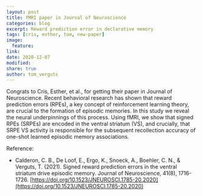 ```yaml
---
layout: post
title: fMRI paper in Journal of Neuroscience
categories: blog
excerpt: Reward prediction error in declarative memory
tags: [cris, esther, tom, new-paper]
image:
  feature:
link:
date: 2020-12-07
modified:
share: true
author: tom_verguts
---
```


Congrats to Cris, Esther, et al., for getting their paper in Journal of Neuroscience. Recent behavioral research has shown that reward prediction errors (RPEs), a key concept of reinforcement learning theory, are crucial to the formation of episodic memories. In this study we reveal the neural underpinnings of this process. Using fMRI, we show that signed RPEs (SRPEs) are encoded in the ventral striatum (VS), and crucially, that SRPE VS activity is responsible for the subsequent recollection accuracy of one-shot learned episodic memory associations. 

Reference:
- Calderon, C. B., De Loof, E., Ergo, K., Snoeck, A., Boehler, C. N., & Verguts, T. (2021). Signed reward prediction errors in the ventral striatum drive episodic memory. Journal of Neuroscience, 41(8), 1716-1726. [https://doi.org/10.1523/JNEUROSCI.1785-20.2020](https://doi.org/10.1523/JNEUROSCI.1785-20.2020)